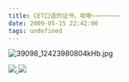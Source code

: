 ```yaml
---
title: CET口语的证书，呕嘢~~~~~~~~
date: 2009-05-15 22:42:00
tags: undefined
---
```

![39098_12423980804kHb.jpg](attachment/200905/15/39098_12423980804kHb.jpg)



[ ![](https://profile.csdnimg.cn/5/2/5/3_cuipengfei1)
![](https://g.csdnimg.cn/static/user-reg-year/1x/11.png)
](https://blog.csdn.net/cuipengfei1)





